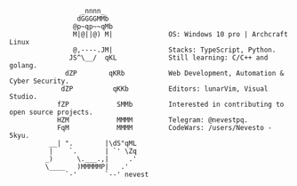 
````
                  _nnnn_
                 dGGGGMMb
                @p~qp~~qMb          
                M|@||@) M|              OS: Windows 10 pro | Archcraft Linux
                @,----.JM|              Stacks: TypeScript, Python.
               JS^\__/  qKL             Still learning: C/C++ and golang.
              dZP        qKRb           Web Development, Automation & Cyber Security.
             dZP          qKKb          Editors: lunarVim, Visual Studio.
            fZP            SMMb         Interested in contributing to open source projects.
            HZM            MMMM         Telegram: @nevestpq.
            FqM            MMMM         CodeWars: /users/Nevesto - 5kyu.
          __| ".        |\dS"qML
          |    `.       | `' \Zq
         _)      \.___.,|     .'
         \____   )MMMMMP|   .'
              `-'       `--' nevest
````
<!--
<p align="center">
        <b>Software engineer: Nodejs, python;</b></br>
        </br>
        <img src="https://www.codewars.com/users/Nevesto/badges/small" alt="" srcset="">
</p>
Professional in a lot of things. Like read, i like good books.

```C++
#include <iostream>
#include <stdio.h>

using namespace std::nevest ネベ;

int main() {
    char info[128] = "Software Engineer";

    char langs[3] = { "C++", "Python", "JavaScript", "TypeScript" };
    char knowledge[1] = { "Programming", "Math"};
    return 0; 
}
```
```js
import Developer from 'Nevesto';

class AboutMe extends Developer {
  name = 'Guilherme';
  age = '17';
  appreciations = [Good Books, Ramen Noodles, Coffe];
}

class Skills extends Developer {
  stacks  = ['typescript, python, java, C++'];
  area  = ['web development, automation, reverse engineering'];
  frameworks = ['vue.js, CherryPy'];
  Software = [Visual Studio Code, Visual Studio, Unity];
}
```
-->
